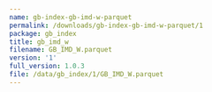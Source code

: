 ```yaml
---
name: gb-index-gb-imd-w-parquet
permalink: /downloads/gb-index-gb-imd-w-parquet/1
package: gb_index
title: gb_imd_w
filename: GB_IMD_W.parquet
version: '1'
full_version: 1.0.3
file: /data/gb_index/1/GB_IMD_W.parquet
---
```

